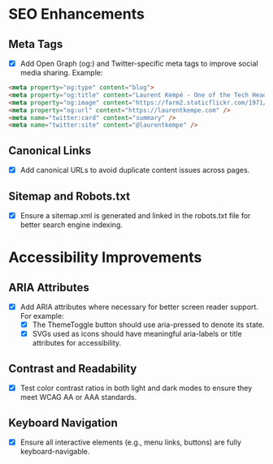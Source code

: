 ﻿# SEO Enhancements
## Meta Tags
- [x] Add Open Graph (og:) and Twitter-specific meta tags to improve social media sharing. Example:

```html
<meta property="og:type" content="blog">
<meta property="og:title" content="Laurent Kempé - One of the Tech Head Brothers" />
<meta property="og:image" content="https://farm2.staticflickr.com/1971/31306281378_02b055ccfe_q.jpg" />
<meta property="og:url" content="https://laurentkempe.com" />
<meta name="twitter:card" content="summary" />
<meta name="twitter:site" content="@laurentkempe" />
```

## Canonical Links
- [x] Add canonical URLs to avoid duplicate content issues across pages.

## Sitemap and Robots.txt
- [x] Ensure a sitemap.xml is generated and linked in the robots.txt file for better search engine indexing.

# Accessibility Improvements
## ARIA Attributes
- [x] Add ARIA attributes where necessary for better screen reader support. For example:
   - [x] The ThemeToggle button should use aria-pressed to denote its state.
   - [x] SVGs used as icons should have meaningful aria-labels or title attributes for accessibility.
## Contrast and Readability
   - [x] Test color contrast ratios in both light and dark modes to ensure they meet WCAG AA or AAA standards.
## Keyboard Navigation
   - [x] Ensure all interactive elements (e.g., menu links, buttons) are fully keyboard-navigable.
